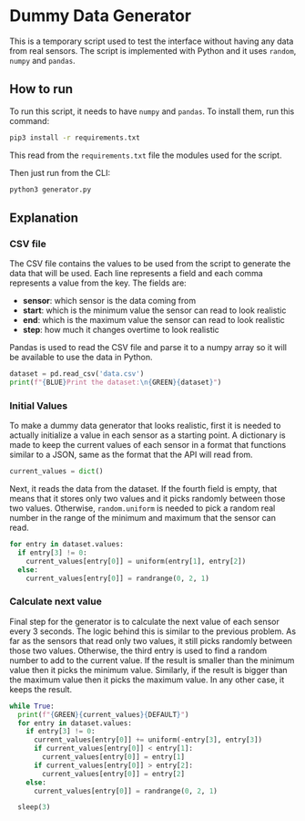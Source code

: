 # Dummy Data Generator

This is a temporary script used to test the interface without having any data from real sensors.
The script is implemented with Python and it uses ``random``, ``numpy`` and ``pandas``.

## How to run

To run this script, it needs to have ``numpy`` and ``pandas``. To install them, run this command:

```bash
pip3 install -r requirements.txt
```

This read from the ``requirements.txt`` file the modules used for the script.

Then just run from the CLI:

```bash
python3 generator.py
```

## Explanation

### CSV file

The CSV file contains the values to be used from the script to generate the data that will be used. Each line represents a field and each comma represents a value from the key. The fields are:

* **sensor**: which sensor is the data coming from
* **start**: which is the minimum value the sensor can read to look realistic
* **end**: which is the maximum value the sensor can read to look realistic
* **step**: how much it changes overtime to look realistic

Pandas is used to read the CSV file and parse it to a numpy array so it will be available to use the data in Python.

```py
dataset = pd.read_csv('data.csv')
print(f"{BLUE}Print the dataset:\n{GREEN}{dataset}")
```

### Initial Values

To make a dummy data generator that looks realistic, first it is needed to actually initialize a value in each sensor as a starting point.
A dictionary is made to keep the current values of each sensor in a format that functions similar to a JSON, same as the format that the API will read from.

```py
current_values = dict()
```

Next, it reads the data from the dataset. If the fourth field is empty, that means that it stores only two values and it picks randomly between those two values. Otherwise, ``random.uniform`` is needed to pick a random real number in the range of the minimum and maximum that the sensor can read.

```py
for entry in dataset.values:
  if entry[3] != 0:
    current_values[entry[0]] = uniform(entry[1], entry[2])
  else:
    current_values[entry[0]] = randrange(0, 2, 1)
```

### Calculate next value

Final step for the generator is to calculate the next value of each sensor every 3 seconds. The logic behind this is similar to the previous problem. As far as the sensors that read only two values, it still picks randomly between those two values. Otherwise, the third entry is used to find a random number to add to the current value. If the result is smaller than the minimum value then it picks the minimum value. Similarly, if the result is bigger than the maximum value then it picks the maximum value. In any other case, it keeps the result.

```py
while True:
  print(f"{GREEN}{current_values}{DEFAULT}")
  for entry in dataset.values:
    if entry[3] != 0:
      current_values[entry[0]] += uniform(-entry[3], entry[3])
      if current_values[entry[0]] < entry[1]:
        current_values[entry[0]] = entry[1]
      if current_values[entry[0]] > entry[2]:
        current_values[entry[0]] = entry[2]
    else:
      current_values[entry[0]] = randrange(0, 2, 1)

  sleep(3)
```
